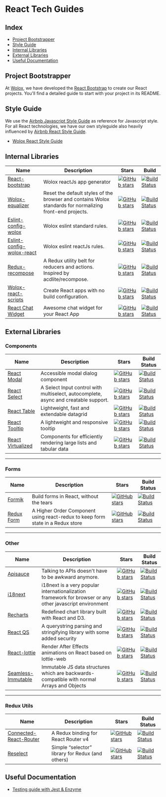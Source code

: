 # React Tech Guides

## Index

- [Project Bootstrapper](#project-bootstrapper)
- [Style Guide](#style-guide)
- [Internal Libraries](#internal-libraries)
- [External Libraries](#external-libraries)
- [Useful Documentation](#useful-documentation)

## Project Bootstrapper
    
At [Wolox](http://wolox.com.ar), we have developed the [React Bootstrap](https://github.com/Wolox/react-bootstrap) to create our React projects. You'll find a detailed guide to start with your project in its README.

## Style Guide

We use the [Airbnb Javascript Style Guide](https://github.com/airbnb/javascript) as reference for Javascript style. For all React technologies, we have our own styleguide also heavily influenced by [Airbnb React Style Guide](https://github.com/airbnb/javascript/tree/master/react).

  - [Wolox React Style Guide](https://github.com/Wolox/tech-guides/blob/tech-refactor/frontend/react/style-guide.md)

## Internal Libraries

|Name|Description|Stars|Build|
|----|-----------|-----|-----|
|[React-bootstrap](https://github.com/Wolox/react-bootstrap)|Wolox reactJs app generator |[![GitHub stars](https://img.shields.io/github/stars/Wolox/react-bootstrap.svg?style=social&label=Star)](https://github.com/Wolox/react-bootstrap)|[![Build Status](https://travis-ci.org/Wolox/react-bootstrap.png?branch=master)](https://travis-ci.org/Wolox/react-bootstrap)
|[Wolox-equalizer](https://github.com/Wolox/equalizer)|Reset the default styles of the browser and contains Wolox standards for normalizing front-end projects.|[![GitHub stars](https://img.shields.io/github/stars/Wolox/equalizer.svg?style=social&label=Star)](https://github.com/Wolox/equalizer)|[![Build Status](https://travis-ci.org/Wolox/equalizer.png?branch=master)](https://travis-ci.org/Wolox/equalizer)|
|[Eslint-config-wolox](https://github.com/Wolox/eslint-config-wolox)| Wolox eslint standard rules.|[![GitHub stars](https://img.shields.io/github/stars/Wolox/eslint-config-wolox.svg?style=social&label=Star)](https://github.com/Wolox/eslint-config-wolox)|[![Build Status](https://travis-ci.org/Wolox/eslint-config-wolox.png?branch=master)](https://travis-ci.org/Wolox/eslint-config-wolox)
|[Eslint-config-wolox-react](https://github.com/Wolox/eslint-config-wolox-react)| Wolox eslint reactJs rules.|[![GitHub stars](https://img.shields.io/github/stars/Wolox/eslint-config-wolox-react.svg?style=social&label=Star)](https://github.com/Wolox/eslint-config-wolox-react)|[![Build Status](https://travis-ci.org/Wolox/eslint-config-wolox-react.png?branch=master)](https://travis-ci.org/Wolox/eslint-config-wolox-react)
|[Redux-recompose](https://github.com/Wolox/redux-recompose)| A Redux utility belt for reducers and actions. Inspired by acdlite/recompose.|[![GitHub stars](https://img.shields.io/github/stars/Wolox/redux-recompose.svg?style=social&label=Star)](https://github.com/Wolox/redux-recompose)|[![Build Status](https://travis-ci.org/Wolox/redux-recompose.png?branch=master)](https://travis-ci.org/Wolox/redux-recompose)
|[Wolox-react-scripts](https://github.com/Wolox/wolox-react-scripts)|Create React apps with no build configuration.|[![GitHub stars](https://img.shields.io/github/stars/Wolox/wolox-react-scripts.svg?style=social&label=Star)](https://github.com/Wolox/wolox-react-scripts)|[![Build Status](https://travis-ci.org/Wolox/wolox-react-scripts.png?branch=master)](https://travis-ci.org/Wolox/wolox-react-scripts)   |
|[React Chat Widget](https://github.com/Wolox/react-chat-widget)| Awesome chat widget for your React App  |[![GitHub stars](https://img.shields.io/github/stars/Wolox/react-chat-widget.svg?style=social&label=Star)](https://github.com/Wolox/react-chat-widget)|[![Build Status](https://travis-ci.org/Wolox/react-chat-widget.png?branch=master)](https://travis-ci.org/Wolox/react-chat-widget)  |

## External Libraries

### Components
|Name|Description|Stars|Build Status|
|----|-----------|-----|-----|
|[React Modal](https://github.com/reactjs/react-modal)|Accessible modal dialog component|[![GitHub stars](https://img.shields.io/github/stars/reactjs/react-modal.svg?style=social&label=Star)](https://github.com/reactjs/react-modal)|[![Build Status](https://travis-ci.org/reactjs/react-modal.png?branch=master)](https://travis-ci.org/reactjs/react-modal)
|[React Select](https://github.com/JedWatson/react-select)|A Select Input control with multiselect, autocomplete, async and creatable support.|[![GitHub stars](https://img.shields.io/github/stars/JedWatson/react-select.svg?style=social&label=Star)](https://github.com/JedWatson/react-select)|[![Build Status](https://travis-ci.org/JedWatson/react-select.png?branch=master)](https://travis-ci.org/JedWatson/react-select)|
|[React Table](https://github.com/react-tools/react-table)|Lightweight, fast and extendable datagrid|[![GitHub stars](https://img.shields.io/github/stars/react-tools/react-table.svg?style=social&label=Star)](https://github.com/react-tools/react-table)|[![Build Status](https://travis-ci.org/react-tools/react-table.png?branch=master)](https://travis-ci.org/react-tools/react-table)
|[React Tooltip](https://github.com/wwayne/react-tooltip)|A lightweight and responsive tooltip|[![GitHub stars](https://img.shields.io/github/stars/wwayne/react-tooltip.svg?style=social&label=Star)](https://github.com/wwayne/react-tooltip)|[![Build Status](https://travis-ci.org/wwayne/react-tooltip.png?branch=master)](https://travis-ci.org/wwayne/react-tooltip)
|[React Virtualized](https://github.com/bvaughn/react-virtualized)|Components for efficiently rendering large lists and tabular data|[![GitHub stars](https://img.shields.io/github/stars/bvaughn/react-virtualized.svg?style=social&label=Star)](https://github.com/bvaughn/react-virtualized)|[![Build Status](https://circleci.com/gh/bvaughn/react-virtualized.png?branch=master)](https://circleci.com/gh/bvaughn/react-virtualized)

***
### Forms
|Name|Description|Stars|Build Status|
|----|-----------|-----|-----|
|[Formik](https://github.com/jaredpalmer/formik)|Build forms in React, without the tears|[![GitHub stars](https://img.shields.io/github/stars/jaredpalmer/formik.svg?style=social&label=Star)](https://github.com/jaredpalmer/formik)|[![Build Status](https://travis-ci.org/jaredpalmer/formik.png?branch=master)](https://travis-ci.org/jaredpalmer/formik)
|[Redux Form](https://github.com/erikras/redux-form)|A Higher Order Component using react-redux to keep form state in a Redux store|[![GitHub stars](https://img.shields.io/github/stars/erikras/redux-form.svg?style=social&label=Star)](https://github.com/erikras/redux-form)|[![Build Status](https://travis-ci.org/erikras/redux-form.png?branch=master)](https://travis-ci.org/erikras/redux-form)

***
### Other
|Name|Description|Stars|Build Status|
|----|-----------|-----|-----|
|[Apisauce](https://github.com/infinitered/apisauce)|Talking to APIs doesn't have to be awkward anymore.|[![GitHub stars](https://img.shields.io/github/stars/infinitered/apisauce.svg?style=social&label=Star)](https://github.com/infinitered/apisauce)|[![Build Status](https://circleci.com/gh/infinitered/apisauce.png?branch=master)](https://circleci.com/gh/infinitered/apisauce)
|[i18next](https://github.com/i18next/i18next)|i18next is a very popular internationalization framework for browser or any other javascript environment |[![GitHub stars](https://img.shields.io/github/stars/i18next/i18next.svg?style=social&label=Star)](https://github.com/i18next/i18next)|[![Build Status](https://travis-ci.org/i18next/i18next.png?branch=master)](https://travis-ci.org/i18next/i18next)
|[Recharts](https://github.com/recharts/recharts)|Redefined chart library built with React and D3.|[![GitHub stars](https://img.shields.io/github/stars/recharts/recharts.svg?style=social&label=Star)](https://github.com/recharts/recharts)|[![Build Status](https://travis-ci.org/recharts/recharts.png?branch=master)](https://travis-ci.org/recharts/recharts)
|[React QS](https://github.com/ljharb/qs)|A querystring parsing and stringifying library with some added security|[![GitHub stars](https://img.shields.io/github/stars/ljharb/qs.svg?style=social&label=Star)](https://github.com/ljharb/qs)|[![Build Status](https://travis-ci.org/ljharb/qs.png?branch=master)](https://travis-ci.org/ljharb/qs)
|[React-lottie](https://github.com/chenqingspring/react-lottie)|Render After Effects animations on React based on lottie-web|[![GitHub stars](https://img.shields.io/github/stars/chenqingspring/react-lottie.svg?style=social&label=Star)](https://github.com/chenqingspring/react-lottie)|[![Build Status](https://travis-ci.org/chenqingspring/react-lottie.png?branch=master)](https://travis-ci.org/chenqingspring/react-lottie)
|[Seamless-Immutable](https://github.com/rtfeldman/seamless-immutable)|Immutable JS data structures which are backwards-compatible with normal Arrays and Objects|[![GitHub stars](https://img.shields.io/github/stars/rtfeldman/seamless-immutable.svg?style=social&label=Star)](https://github.com/rtfeldman/seamless-immutable)|[![Build Status](https://travis-ci.org/rtfeldman/seamless-immutable.png?branch=master)](https://travis-ci.org/rtfeldman/seamless-immutable)

***
### Redux Utils
|Name|Description|Stars|Build Status|
|----|-----------|-----|-----|
|[Connected-React-Router](https://github.com/supasate/connected-react-router)|A Redux binding for React Router v4|[![GitHub stars](https://img.shields.io/github/stars/supasate/connected-react-router.svg?style=social&label=Star)](https://github.com/supasate/connected-react-router)|[![Build Status](https://travis-ci.org/supasate/connected-react-router.png?branch=master)](https://travis-ci.org/supasate/connected-react-router)
|[Reselect](https://github.com/reduxjs/reselect)|Simple “selector” library for Redux (and others)|[![GitHub stars](https://img.shields.io/github/stars/reduxjs/reselect.svg?style=social&label=Star)](https://github.com/reduxjs/reselect)|[![Build Status](https://travis-ci.org/reduxjs/reselect.png?branch=master)](https://travis-ci.org/reduxjs/reselect)

## Useful Documentation

- [Testing guide with Jest & Enzyme](./docs/jest-enzyme-testing.md)
